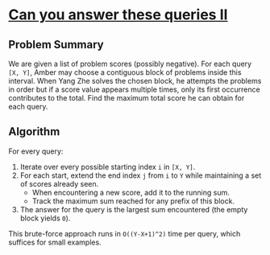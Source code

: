 # [Can you answer these queries II](https://www.spoj.com/problems/GSS2/)

## Problem Summary
We are given a list of problem scores (possibly negative).  For each query `[X, Y]`,
Amber may choose a contiguous block of problems inside this interval.  When Yang Zhe
solves the chosen block, he attempts the problems in order but if a score value
appears multiple times, only its first occurrence contributes to the total.
Find the maximum total score he can obtain for each query.

## Algorithm
For every query:
1. Iterate over every possible starting index `i` in `[X, Y]`.
2. For each start, extend the end index `j` from `i` to `Y` while maintaining a set
   of scores already seen.
   - When encountering a new score, add it to the running sum.
   - Track the maximum sum reached for any prefix of this block.
3. The answer for the query is the largest sum encountered (the empty block yields `0`).

This brute-force approach runs in `O((Y-X+1)^2)` time per query, which suffices for
small examples.
